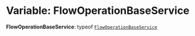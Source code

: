 # Variable: FlowOperationBaseService

**FlowOperationBaseService**: typeof [`FlowOperationBaseService`](/auto-docs/editor/variables/FlowOperationBaseService-1.md)
